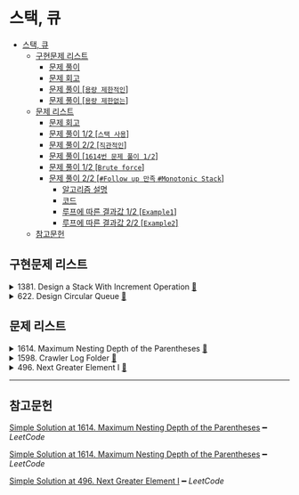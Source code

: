 # 스택, 큐

- [스택, 큐](#스택-큐)
  - [구현문제 리스트](#구현문제-리스트)
    - [문제 풀이](#문제-풀이)
    - [문제 회고](#문제-회고)
    - [문제 풀이 [`용량 제한적인`]](#문제-풀이-용량-제한적인)
    - [문제 풀이 [`용량 제한없는`]](#문제-풀이-용량-제한없는)
  - [문제 리스트](#문제-리스트)
    - [문제 회고](#문제-회고-1)
    - [문제 풀이 1/2 [`스택 사용`]](#문제-풀이-12-스택-사용)
    - [문제 풀이 2/2 [`직관적인`]](#문제-풀이-22-직관적인)
    - [문제 풀이 [`1614번 문제 풀이 1/2`]](#문제-풀이-1614번-문제-풀이-12)
    - [문제 풀이 1/2 [`Brute force`]](#문제-풀이-12-brute-force)
    - [문제 풀이 2/2 [`#Follow up 만족` `#Monotonic Stack`]](#문제-풀이-22-follow-up-만족-monotonic-stack)
      - [알고리즘 설명](#알고리즘-설명)
      - [코드](#코드)
      - [루프에 따른 결과값 1/2 [`Example1`]](#루프에-따른-결과값-12-example1)
      - [루프에 따른 결과값 2/2 [`Example2`]](#루프에-따른-결과값-22-example2)
  - [참고문헌](#참고문헌)

## 구현문제 리스트

<details>
<summary>1381. Design a Stack With Increment Operation
  <a href="https://leetcode.com/problems/design-a-stack-with-increment-operation/">👊</a>
</summary>

### 문제 풀이

<table>
  <tr>
    <th colspan="2">빅오</th>
  </tr>
  <tr>
    <td colspan="2">
<p>

|       | `push` | `pop`  | `increment` |
| :---: | :----: | :----: | :---------: |
| time  | `O(1)` | `O(1)` |   `O(n)`    |
| space | `O(1)` | `O(1)` |   `O(1)`    |
</p>
    </td>
  </tr>
  <tr>
    <th colspan="2">코드</th>
  </tr>
  <tr>
    <td>
<p>

```js
/**
 * @param {number} maxSize
 */
var CustomStack = function(maxSize) {
  this.list = [];
  this.maxSize = maxSize;
  this.size = 0;
};
```
</p>
    </td>
    <td>
<p>

```js
//+++ Private function
CustomStack.prototype._isFull = function(x) {
  return this.size === this.maxSize;
}

CustomStack.prototype._isEmpty = function(x) {
  return !this.size;
}
```
</p>
    </td>
  </tr>
  <tr>
    <td>
<p>

```js
/** 
 * @param {number} x
 * @return {void}
 */
CustomStack.prototype.push = function(x) {
  if(this._isFull())
    return -1;
  
  this.size += 1;
  return this.list.push(x);
};
```
</p>
    </td>
    <td>
<p>

```js
/**
 * @return {number}
 */
CustomStack.prototype.pop = function() {
  if(this._isEmpty())
    return -1;
  
  this.size -= 1;
  return this.list.pop();
};
```
</p>
    </td>
  </tr>
  <tr>
    <td colspan="2">
<p>

```js
/** 
 * @param {number} k 
 * @param {number} val
 * @return {void}
 */
CustomStack.prototype.increment = function(k, val) {
  if(this._isEmpty())
    return -1;
  
  const loopCnt = this.size < k ? this.size : k;
  
  for(let i = 0; i < loopCnt; i++)
    this.list[i] += val;    
};
```
</p>
    </td>
  </tr>
</table>
</details>

<details>
<summary>622. Design Circular Queue
  <a href="https://leetcode.com/problems/design-circular-queue/">👊</a>
</summary>

### 문제 회고

원형 큐 문제지만, 구현을 단순 큐 처럼해도 제출이 완료되었다.

때문에 size 제한이 없고, 연결리스트를 사용한 실질적인 원형 큐를 
2번째 문제 풀이로 별도의 에디터에 구현할 계획이다.

### 문제 풀이 [`용량 제한적인`]

<table>
  <tr>
    <th colspan="2">빅오</th>
  </tr>
  <tr>
    <td colspan="2">
<p>

|       | `enQueue` | `deQueue` | `Front` | `Rear` | `isEmpty` | `isFull` |
| ----- | --------- | --------- | ------- | ------ | --------- | -------- |
| time  | `O(1)`    | `O(1)`    | `O(1)`  | `O(1)` | `O(1)`    | `O(1)`   |
| space | `O(1)`    | `O(1)`    | `O(1)`  | `O(1)` | `O(1)`    | `O(1)`   |
</p>
    </td>
  </tr>
  <tr>
    <th colspan="2">코드</th>
  </tr>
  <tr>
    <td colspan="2">
<p>

```js
/**
 * @param {number} k
 */
var MyCircularQueue = function(k) {
  this.queue = [];
  this.size = k;
};
```
</p>
    </td>    
  </tr>
  <tr>
    <td>
<p>

```js
/** 
 * @param {number} value
 * @return {boolean}
 */
MyCircularQueue.prototype.enQueue = function(value) {
  if(this.isFull())
    return false;
  
  this.queue.push(value);  
  return true;
};
```
</p>
    </td>
    <td>
<p>

```js
/**
 * @return {boolean}
 */
MyCircularQueue.prototype.deQueue = function() {
  if(this.isEmpty())
    return false;
  
  this.queue.shift();  
  return true;
};
```
</p>
    </td>
  </tr>
  <tr>
    <td>
<p>

```js
/**
 * @return {number}
 */
MyCircularQueue.prototype.Front = function() {
  if(this.isEmpty())
    return -1;
  
  return this.queue[0];
};
```
</p>
    </td>
    <td>
<p>

```js
/**
 * @return {number}
 */
MyCircularQueue.prototype.Rear = function() {
  if(this.isEmpty())
    return -1;
  
  return this.queue.at(-1);
};
```
</p>
    </td>
  </tr>
  <tr>
    <td>
<p>

```js
/**
 * @return {boolean}
 */
MyCircularQueue.prototype.isEmpty = function() {
  return !this.queue.length;
};
```
</p>
    </td>
    <td>
<p>

```js
/**
 * @return {boolean}
 */
MyCircularQueue.prototype.isFull = function() {
  return this.queue.length === this.size;
};

```
</p>
    </td>
  </tr>
</table>

### 문제 풀이 [`용량 제한없는`]

    ...

</details>

## 문제 리스트

<details>
<summary>1614. Maximum Nesting Depth of the Parentheses
  <a href="https://leetcode.com/problems/maximum-nesting-depth-of-the-parentheses/">👊</a>
</summary>

### 문제 회고

조건이 다음과 같을 때, 

    Input:    "(1+(2*3)+((8)/4))+1"
    Ouput:    3

처음 접근 방식은 

<dl><dt>

문자열의 마지막 left bracket 이전의 bracket들의 dept를 계산하면된다고 생각했다.
</dt><dl>


즉, bracket들만 있다고 가정하면,

    ( ( ) ( ( max depth space ) ) )

마지막 left bracket 이전들은 다음과 같다.

    ( ( ) ( ( 
    
여기서 VPS를 제외하면, `Output: 3`이 나온다.

하지만, 다음과 같은 테스트케이스가 있었다.

    Input:    "8*((1*(5+6))*(8/6))"
    brackets: ( ( ( max depth space ) ) ( ) )
    Ouput:    3

즉, 마지막 left bracket 이전에 max depth가 존재한 케이스였다.

다음은 리트코드 풀이를 참고하였다.
필자가 실패한 접근 방법들은 `문제 풀이 1/2`에 가장 가까웠다.

### 문제 풀이 1/2 [`스택 사용`]

```js
/**
 * @param {string} s
 * @return {number}
 * time:    O(n)
 * space:   O(n)
 */
var maxDepth = function(s) {  
  let stack = [];
  let max = 0;
  
  for(let letter of s){
    if(letter === '(')
      stack.push(letter)

    else if(letter === ')')
      stack.pop();
        
    max = Math.max(stack.length, max);
  }
  
  return max;
};
```

### 문제 풀이 2/2 [`직관적인`]

```js
/**
 * @param {string} s
 * @return {number}
 * time:    O(n)
 * space:   O(1)
 */
var maxDepth = function(s) {  
  let max = 0;
  let count = 0;    // +++ brackets count
  
  for(let i = 0; i < s.length; i++){
    if(s[i] === '('){
      count++;
      max = Math.max(max, count);
    }
    
    if(s[i] === ')')
      count--;        
  }
  
  return max;  
};
```

</details>

<details>
<summary>1598. Crawler Log Folder
  <a href="https://leetcode.com/problems/crawler-log-folder/">👊</a>
</summary>

### 문제 풀이 [`1614번 문제 풀이 1/2`]

```js
/**
 * @param {string[]} logs
 * @return {number}
 * time:    O(n)
 * space:   O(n)
 */
var minOperations = function(logs) {
  const stack = [];  
  
  for(let log of logs){
    
    if(log === './')
      continue;
    
    if(log === '../'){
      if(stack.length) 
        stack.pop();                
      
      continue;  
    }      
    
    stack.push(log);    
  }
  
  return stack.length;
};
```
</details>

<details>
<summary>496. Next Greater Element I
  <a href="https://leetcode.com/problems/next-greater-element-i/">👊</a>
</summary>

### 문제 풀이 1/2 [`Brute force`]

```js
/**
 * @param {number[]} nums1
 * @param {number[]} nums2
 * @return {number[]}
 
 * time:    O(ab)
            → for           O(a)
            →   indexOf()     O(b)
            →   findNext..    O(b)

 * space:   O(a)              
 */
var nextGreaterElement = function(nums1, nums2) {  
  const findNextGreaterElement = (curIdx, curNum) => { 
    if(nums2.length === curIdx + 1)
      return -1;          
      
    for(let i = curIdx + 1; i < nums2.length; i++){
      if(nums2[i] > curNum)
        return nums2[i];      
    }            
    
    return -1;
  };
  
  const result = [];
  
  for(let num of nums1){
    const idx = nums2.indexOf(num);       
    
    result.push(findNextGreaterElement(idx, num));
  }    
  
  return result;
};
```

### 문제 풀이 2/2 [`#Follow up 만족` `#Monotonic Stack`]

다음과 같은 추가조건이 주어졌다.

<dl><dt>
Could you find an O(nums1.length + nums2.length) solution?
</dl></dt> 

- 풀이법은 리트코드 풀이를 참조하였다.

- 제출함수를 위해 스택을 간단히 구현했지만, `1381번: 스택 구현`과 유사해 생략하였다.

#### 알고리즘 설명

`Monotonic Stack`은 스택의 요소들이 오름차순 또는 내림차순을 유지해야한다.

    오름차순을 유지해야하는 경우

    [5, 19, 20]에 10을 넣는다고 했을때,
    19, 20을 제거하고 10을 넣는다.

    [5, 10]

    이렇듯, 스택에 push되는 값 이상의 수를 모두 제거하는 특징을 이용한다.

#### 코드

```js
/**
 * @param {number[]} nums1
 * @param {number[]} nums2
 * @return {number[]}
 
 * time:    O(a + b)
            → for                 O(b)
            →   while               O(1)
            →     stack.isEmpty()     O(1)
            →     stack.peek()        O(1)
            →     stack.pop()         O(1)
            →     map.set             O(1)
            
            → for                 O(a)
            
 * space:   O(a + b)              
            → result              O(a)
            → map                 O(b)
            → stack               O(b)
 */
var nextGreaterElement = function(nums1, nums2) {
  const result = [];
  
  /*
    key:    num2 
    value:  num2's next greater element
  */
  const map = new Map();

  // descend order monotonic stack
  const stack = new Stack();
  
  for(const num of nums2){
    while(!stack.isEmpty()
         &&stack.peek() < num)
      map.set(stack.pop(), num);
    
    stack.push(num);
    console.log(stack, map);
  }
  
  for(let i = 0; i < nums1.length; i++)
    result[i] = map.has(nums1[i]) ? map.get(nums1[i]) : -1;
    
  return result;
};
```

#### 루프에 따른 결과값 1/2 [`Example1`]

    Input:    [4,1,2]
              [1,3,4,2]

    Output:   [-1,3,-1]

    Stack { stack: [ 1 ], size: 1 } Map(0) {}
    Stack { stack: [ 3 ], size: 1 } Map(1) { 1 => 3 }
    Stack { stack: [ 4 ], size: 1 } Map(2) { 1 => 3, 3 => 4 }
    Stack { stack: [ 4, 2 ], size: 2 } Map(2) { 1 => 3, 3 => 4 }

#### 루프에 따른 결과값 2/2 [`Example2`]

    Input:    [2,4]
              [1,2,3,4]

    Output:   [3,-1]

    Stack { stack: [ 1 ], size: 1 } Map(0) {}
    Stack { stack: [ 2 ], size: 1 } Map(1) { 1 => 2 }
    Stack { stack: [ 3 ], size: 1 } Map(2) { 1 => 2, 2 => 3 }
    Stack { stack: [ 4 ], size: 1 } Map(3) { 1 => 2, 2 => 3, 3 => 4 }

</details>

<hr/>

## 참고문헌

[Simple Solution at 1614. Maximum Nesting Depth of the Parentheses](https://leetcode.com/problems/maximum-nesting-depth-of-the-parentheses/discuss/891829/javascript-O(n)-O(1)) ━ *LeetCode*

[Simple Solution at 1614. Maximum Nesting Depth of the Parentheses](https://leetcode.com/problems/maximum-nesting-depth-of-the-parentheses/discuss/1707692/JavaScript-Stack-or-O(n)-Time-or-O(1)-Space) ━ *LeetCode*

[Simple Solution at 496. Next Greater Element I](calendar.google.com/calendar/u/0/r/month/2022/1/1) ━ *LeetCode*